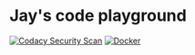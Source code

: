 Jay's code playground
=============

[![Codacy Security Scan](https://github.com/mustangxu/playground/actions/workflows/codacy.yml/badge.svg?branch=master)](https://github.com/mustangxu/playground/actions/workflows/codacy.yml)
[![Docker](https://github.com/mustangxu/playground/actions/workflows/docker-publish.yml/badge.svg)](https://github.com/mustangxu/playground/actions/workflows/docker-publish.yml)
